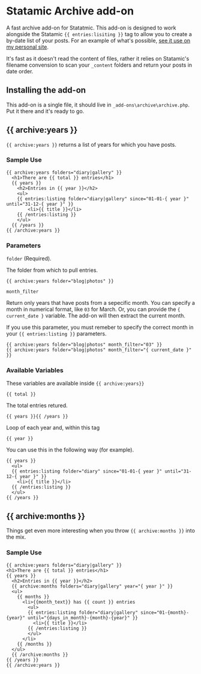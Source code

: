 # Statamic Archive add-on

A fast archive add-on for Statatmic. This add-on is designed to work alongside the Statamic `{{ entries:lisiting }}` tag to allow you to create a by-date list of your posts. For an example of what's possible, [see it use on my personal site](http://roobottom.com/archives).

It's fast as it doesn't read the content of files, rather it relies on Statamic's filename convension to scan your `_content` folders and return your posts in date order.

## Installing the add-on

This add-on is a single file, it should live in `_add-ons\archive\archive.php`. Put it there and it's ready to go.

## {{ archive:years }}

`{{ archive:years }}` returns a list of years for which you have posts.

### Sample Use

```
{{ archive:years folders="diary|gallery" }}
  <h1>There are {{ total }} entries</h1>
  {{ years }}
  	<h2>Entries in {{ year }}</h2>
  	<ul>
  	{{ entries:listing folder="diary|gallery" since="01-01-{ year }" until="31-12-{ year }" }}
  		<li>{{ title }}</li>
  	{{ /entries:listing }}
  	</ul>
  {{ /years }}
{{ /archive:years }}
```

### Parameters

`folder` (Required).

The folder from which to pull entries. 

```
{{ archive:years folder="blog|photos" }}
```

`month_filter`

Return only years that have posts from a sepecific month. You can specify a month in numerical format, like `03` for March. Or, you can provide the `{ current_date }` variable. The add-on will then extract the current month.

If you use this parameter, you must remeber to specify the correct month in your `{{ entries:listing }}` parameters.

```
{{ archive:years folder="blog|photos" month_filter="03" }}
{{ archive:years folder="blog|photos" month_filter="{ current_date }" }}
```

### Available Variables

These variables are available inside `{{ archive:years}}`

`{{ total }}`

The total entries retured.

`{{ years }}{{ /years }}`

Loop of each year and, within this tag

`{{ year }}`

You can use this in the following way (for example).

```
{{ years }}
  <ul>
  {{ entries:listing folder="diary" since="01-01-{ year }" until="31-12-{ year }" }}
    <li>{{ title }}</li>
  {{ /entries:listing }}
  </ul>
{{ /years }}
```
  
## {{ archive:months }}
  
Things get even more interesting when you throw `{{ archive:months }}` into the mix. 
  
### Sample Use
  
```
{{ archive:years folders="diary|gallery" }}
<h1>There are {{ total }} entries</h1>
{{ years }}
  <h2>Entries in {{ year }}</h2>
  {{ archive:months folders="diary|gallery" year="{ year }" }}
  <ul>
    {{ months }}
      <li>{{month_text}} has {{ count }} entries
        <ul>
        {{ entries:listing folder="diary|gallery" since="01-{month}-{year}" until="{days_in_month}-{month}-{year}" }}
          <li>{{ title }}</li>
        {{ /entries:listing }}
        </ul>
      </li>
    {{ /months }}
  </ul>
  {{ /archive:months }}
{{ /years }}
{{ /archive:years }}
```

